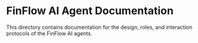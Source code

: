 # FinFlow AI Agent Documentation

This directory contains documentation for the design, roles, and interaction protocols of the FinFlow AI agents.
